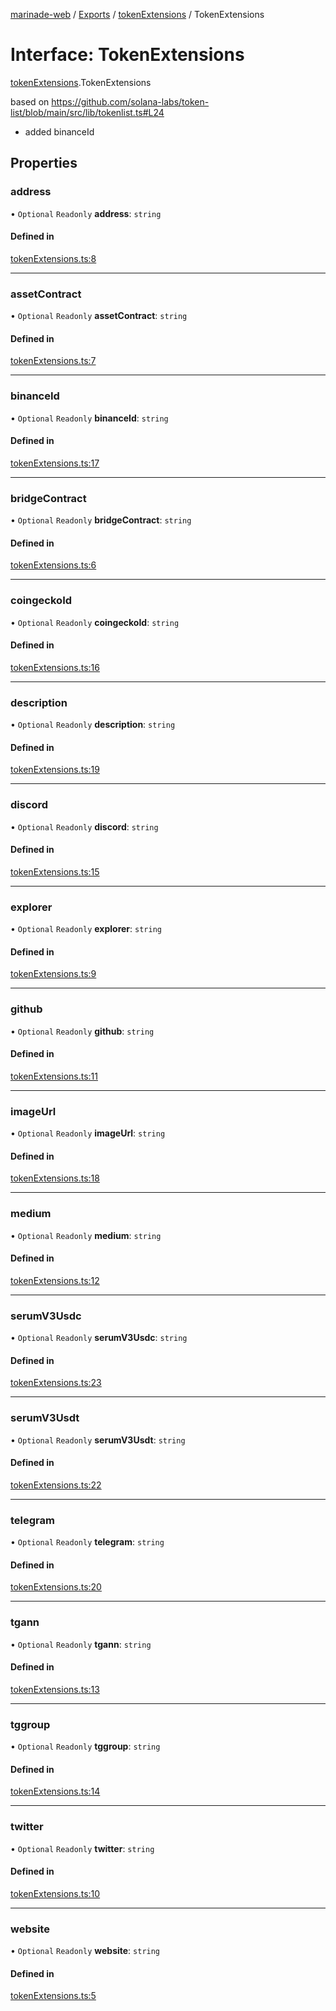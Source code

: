 [marinade-web](../README.md) / [Exports](../modules.md) / [tokenExtensions](../modules/tokenExtensions.md) / TokenExtensions

# Interface: TokenExtensions

[tokenExtensions](../modules/tokenExtensions.md).TokenExtensions

based on https://github.com/solana-labs/token-list/blob/main/src/lib/tokenlist.ts#L24
- added binanceId

## Properties

### address

• `Optional` `Readonly` **address**: `string`

#### Defined in

[tokenExtensions.ts:8](https://github.com/marinade-finance/marinade-web/blob/c14991b/src/services/domain/tokenExtensions.ts#L8)

___

### assetContract

• `Optional` `Readonly` **assetContract**: `string`

#### Defined in

[tokenExtensions.ts:7](https://github.com/marinade-finance/marinade-web/blob/c14991b/src/services/domain/tokenExtensions.ts#L7)

___

### binanceId

• `Optional` `Readonly` **binanceId**: `string`

#### Defined in

[tokenExtensions.ts:17](https://github.com/marinade-finance/marinade-web/blob/c14991b/src/services/domain/tokenExtensions.ts#L17)

___

### bridgeContract

• `Optional` `Readonly` **bridgeContract**: `string`

#### Defined in

[tokenExtensions.ts:6](https://github.com/marinade-finance/marinade-web/blob/c14991b/src/services/domain/tokenExtensions.ts#L6)

___

### coingeckoId

• `Optional` `Readonly` **coingeckoId**: `string`

#### Defined in

[tokenExtensions.ts:16](https://github.com/marinade-finance/marinade-web/blob/c14991b/src/services/domain/tokenExtensions.ts#L16)

___

### description

• `Optional` `Readonly` **description**: `string`

#### Defined in

[tokenExtensions.ts:19](https://github.com/marinade-finance/marinade-web/blob/c14991b/src/services/domain/tokenExtensions.ts#L19)

___

### discord

• `Optional` `Readonly` **discord**: `string`

#### Defined in

[tokenExtensions.ts:15](https://github.com/marinade-finance/marinade-web/blob/c14991b/src/services/domain/tokenExtensions.ts#L15)

___

### explorer

• `Optional` `Readonly` **explorer**: `string`

#### Defined in

[tokenExtensions.ts:9](https://github.com/marinade-finance/marinade-web/blob/c14991b/src/services/domain/tokenExtensions.ts#L9)

___

### github

• `Optional` `Readonly` **github**: `string`

#### Defined in

[tokenExtensions.ts:11](https://github.com/marinade-finance/marinade-web/blob/c14991b/src/services/domain/tokenExtensions.ts#L11)

___

### imageUrl

• `Optional` `Readonly` **imageUrl**: `string`

#### Defined in

[tokenExtensions.ts:18](https://github.com/marinade-finance/marinade-web/blob/c14991b/src/services/domain/tokenExtensions.ts#L18)

___

### medium

• `Optional` `Readonly` **medium**: `string`

#### Defined in

[tokenExtensions.ts:12](https://github.com/marinade-finance/marinade-web/blob/c14991b/src/services/domain/tokenExtensions.ts#L12)

___

### serumV3Usdc

• `Optional` `Readonly` **serumV3Usdc**: `string`

#### Defined in

[tokenExtensions.ts:23](https://github.com/marinade-finance/marinade-web/blob/c14991b/src/services/domain/tokenExtensions.ts#L23)

___

### serumV3Usdt

• `Optional` `Readonly` **serumV3Usdt**: `string`

#### Defined in

[tokenExtensions.ts:22](https://github.com/marinade-finance/marinade-web/blob/c14991b/src/services/domain/tokenExtensions.ts#L22)

___

### telegram

• `Optional` `Readonly` **telegram**: `string`

#### Defined in

[tokenExtensions.ts:20](https://github.com/marinade-finance/marinade-web/blob/c14991b/src/services/domain/tokenExtensions.ts#L20)

___

### tgann

• `Optional` `Readonly` **tgann**: `string`

#### Defined in

[tokenExtensions.ts:13](https://github.com/marinade-finance/marinade-web/blob/c14991b/src/services/domain/tokenExtensions.ts#L13)

___

### tggroup

• `Optional` `Readonly` **tggroup**: `string`

#### Defined in

[tokenExtensions.ts:14](https://github.com/marinade-finance/marinade-web/blob/c14991b/src/services/domain/tokenExtensions.ts#L14)

___

### twitter

• `Optional` `Readonly` **twitter**: `string`

#### Defined in

[tokenExtensions.ts:10](https://github.com/marinade-finance/marinade-web/blob/c14991b/src/services/domain/tokenExtensions.ts#L10)

___

### website

• `Optional` `Readonly` **website**: `string`

#### Defined in

[tokenExtensions.ts:5](https://github.com/marinade-finance/marinade-web/blob/c14991b/src/services/domain/tokenExtensions.ts#L5)

